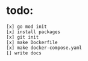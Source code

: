 # todo:
    [x] go mod init
    [x] install packages
    [x] git init
    [x] make Dockerfile
    [x] make docker-compose.yaml
    [] write docs
